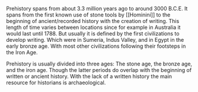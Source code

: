 Prehistory spans from about 3.3 million years ago to around 3000 B.C.E. It spans from the first known use of stone tools by [[Hominini]] to the beginning of ancient/recorded history with the creation of writing. This length of time varies between locations since for example in Australia it would last until 1788. But usually it is defined by the first civilizations to develop writing. Which were in Sumeria, Indus Valley, and in Egypt in the early bronze age. With most other civilizations following their footsteps in the Iron Age.

Prehistory is usually divided into three ages: The stone age, the bronze age, and the iron age. Though the latter periods do overlap with the beginning of written or ancient history. With the lack of a written history the main resource for historians is archaeological.